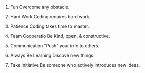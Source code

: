 1. Fun 
Overcome any obstacle.

2. Hard Work
Coding requires hard work.

3. Patience
Coding takes time to master.

4. Team Cooperatio
Be Kind, open, & constructive.

5. Communication
"Push" your info to others.

6. Always Be Learning
Discove new things.

7. Take Initiative
Be someone who actively introduces new ideas.

